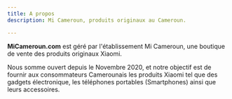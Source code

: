```yaml
---
title: A propos
description: Mi Cameroun, produits originaux au Cameroun.

---
```

**MiCameroun.com** est géré par l'établissement Mi Cameroun, une boutique de vente des produits originaux Xiaomi.

Nous somme ouvert depuis le Novembre 2020, et notre objectif est de fournir aux consommateurs Camerounais les produits Xiaomi tel que des gadgets électronique, les téléphones portables (Smartphones) ainsi que leurs accessoires.